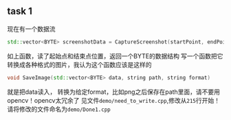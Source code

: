 ## task 1
现在有一个数据流
```c++
std::vector<BYTE> screenshotData = CaptureScreenshot(startPoint, endPoint);
```
如上函数，读了起始点和结束点位置，返回一个BYTE的数据结构
写一个函数把它转换成各种格式的图片，我认为这个函数应该是这样的
```c++
void SaveImage(std::vector<BYTE> data, string path, string format)
```
就是把data读入， 转换为给定format，比如png之后保存在path里面，请不要用opencv！opencv太冗余了
见文件`demo/need_to_write.cpp`,修改从`215`行开始！请将修改的文件命名为`demo/Done1.cpp`